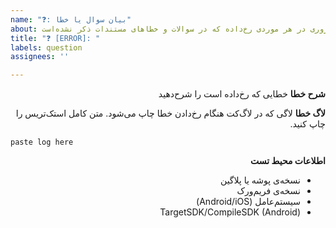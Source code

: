 ```yaml
---
name: "❓: بیان سوال یا خطا"
about: در صورتی که اروری در هر موردی رخ‌داده که در سوالات و خطاهای مستندات ذکر نشده‌است
title: "❓ [ERROR]: "
labels: question
assignees: ''

---
```


<div dir='rtl'>

[//]: # ([ERROR] و اموجی در تیتر برای وضوح مشکل ترجیحا باقی بماند)
[//]: # (لطفا حتما تمپلیت را رعایت کنید تا مشکل به خوبی توضیح داده شود و متون تمپلیت را پاک نکنید)

**شرح خطا**
خطایی که رخ‌داده است را شرح‌دهید

[//]: # (در صورتی که نصب شما ثبت نمی‌شود لطفا خطاهای مستندات را مطالعه کنید)
[//]: # (برای اضافه‌کردن کد آن را از بلاک div خارج کنید تا سمت راست قرار نگیرد)

**لاگ خطا**
لاگی که در لاگ‌کت هنگام رخ‌دادن خطا چاپ می‌شود. متن کامل استک‌تریس را چاپ کنید.

</div>

```
paste log here
```

<div dir='rtl'>

**اطلاعات محیط تست**
- نسخه‌ی پوشه یا پلاگین
- نسخه‌ی فریم‌ورک
- سیستم‌عامل (Android/iOS)
- TargetSDK/CompileSDK (Android)

</div>
